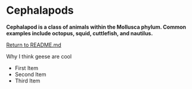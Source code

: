 # Cephalapods

**Cephalapod is a class of animals within the Mollusca phylum. Common examples include octopus, squid, cuttlefish, and nautilus.**

[Return to README.md](https://github.com/alyssa-norrenberns/markdown-practice/blob/5a9c32d437ed79337be075023addf6a6ce435230/README.md)

Why I think geese are cool
- First Item
- Second Item
- Third Item
